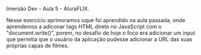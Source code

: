 Imersão Dev - Aula 5 - AluraFLIX.

Nesse exercício aprimoramos oque foi aprendido na aula passada, onde aprendemos a adiconar tags HTML direto no JavaScript com o "document.write()", porem, no desafio de hoje
o foco era adicionar um input que permitia que o usuário da aplicação pudesse adicionar a URL das suas próprias capas de filmes.

